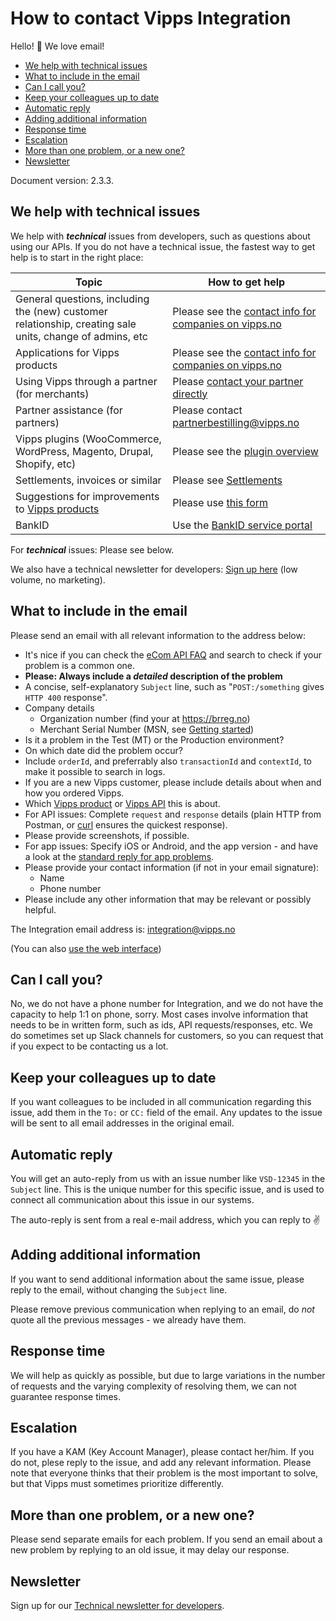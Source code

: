 # How to contact Vipps Integration

Hello! 👋 We love email!

- [We help with technical issues](#we-help-with-technical-issues)
- [What to include in the email](#what-to-include-in-the-email)
- [Can I call you?](#can-i-call-you)
- [Keep your colleagues up to date](#keep-your-colleagues-up-to-date)
- [Automatic reply](#automatic-reply)
- [Adding additional information](#adding-additional-information)
- [Response time](#response-time)
- [Escalation](#escalation)
- [More than one problem, or a new one?](#more-than-one-problem-or-a-new-one)
- [Newsletter](#newsletter)

Document version: 2.3.3.

## We help with technical issues

We help with _**technical**_ issues from developers, such as questions about using our APIs.
If you do not have a technical issue, the fastest way to get help is to start in the right place:

| Topic               | How to get help |
| ------------------- | --------------- |
| General questions, including the (new) customer relationship, creating sale units, change of admins, etc   | Please see the [contact info for companies on vipps.no](https://www.vipps.no/kontakt-oss/bedrift/) |
| Applications for Vipps products | Please see the [contact info for companies on vipps.no](https://www.vipps.no/kontakt-oss/bedrift/) |
| Using Vipps through a partner (for merchants) | Please [contact your partner directly](https://www.vipps.no/produkter-og-tjenester/bedrift/ta-betalt-paa-nett/ta-betalt-paa-nett/#kom-i-gang-med-vipps-pa-nett-category-3) |
| Partner assistance (for partners) | Please contact partnerbestilling@vipps.no  |
| Vipps plugins (WooCommerce, WordPress, Magento, Drupal, Shopify, etc)| Please see the [plugin overview](https://github.com/vippsas/vipps-plugins) |
| Settlements, invoices or similar | Please see [Settlements](https://github.com/vippsas/vipps-developers/tree/master/settlements) |
| Suggestions for improvements to [Vipps products](https://www.vipps.no/produkter-og-tjenester/bedrift/) | Please use [this form](https://www.vipps.no/kontakt-oss/bedrift/) |
| BankID | Use the [BankID service portal](https://servicedesk.bankidnorge.no/jira/servicedesk/customer/user/login?destination=portals) |

For _**technical**_ issues: Please see below.

We also have a technical newsletter for developers:
[Sign up here](https://github.com/vippsas/vipps-developers/tree/master/newsletters) (low volume, no marketing).

## What to include in the email

Please send an email with all relevant information to the address below:

* It's nice if you can check the
  [eCom API FAQ](https://github.com/vippsas/vipps-ecom-api/blob/master/vipps-ecom-api-faq.md)
  and search to check if your problem is a common one.
* **Please: Always include a _detailed_ description of the problem**
* A concise, self-explanatory `Subject` line, such as "`POST:/something` gives `HTTP 400` response".
* Company details
  - Organization number (find your at https://brreg.no)
  - Merchant Serial Number (MSN, see [Getting started](vipps-developer-portal-getting-started.md))
* Is it a problem in the Test (MT) or the Production environment?
* On which date did the problem occur?
* Include `orderId`, and preferrably also `transactionId` and `contextId`, to make it possible to search in logs.
* If you are a new Vipps customer, please include details about when and how you ordered Vipps.
* Which [Vipps product](https://www.vipps.no/produkter-og-tjenester/bedrift/) or [Vipps API](https://github.com/vippsas) this is about.
* For API issues: Complete `request` and `response` details (plain HTTP from Postman, or [curl](https://curl.haxx.se) ensures the quickest response).
* Please provide screenshots, if possible.
* For app issues: Specify iOS or Android, and the app version - and have a look at the
  [standard reply for app problems](https://github.com/vippsas/vipps-developers/blob/master/housekeeping/response-app-error-en.txt).
* Please provide your contact information (if not in your email signature):
  - Name
  - Phone number
* Please include any other information that may be relevant or possibly helpful.

The Integration email address is: integration@vipps.no

(You can also [use the web interface](https://vippsas.atlassian.net/servicedesk/customer/portal/2))

## Can I call you?

No, we do not have a phone number for Integration, and we do not have the capacity to
help 1:1 on phone, sorry. Most cases involve information that needs to be in written form,
such as ids, API requests/responses, etc. We do sometimes set up Slack channels for
customers, so you can request that if you expect to be contacting us a lot.

## Keep your colleagues up to date

If you want colleagues to be included in all communication regarding this issue,
add them in the `To:` or `CC:` field of the email. Any updates to the issue will be
sent to all email addresses in the original email.

## Automatic reply

You will get an auto-reply from us with an issue number like `VSD-12345` in the `Subject` line.
This is the unique number for this specific issue, and is used to connect all communication
about this issue in our systems.

The auto-reply is sent from a real e-mail address, which you can reply to ✌️

## Adding additional information

If you want to send additional information about the same issue,
please reply to the email, without changing the `Subject` line.

Please remove previous communication when replying to an email, do _not_ quote
all the previous messages - we already have them.

## Response time

We will help as quickly as possible, but due to large variations in the number
of requests and the varying complexity of resolving them, we can not guarantee response times.

## Escalation

If you have a KAM (Key Account Manager), please contact her/him.
If you do not, plese reply to the issue, and add any relevant information.
Please note that everyone thinks that their problem is the most important to solve,
but that Vipps must sometimes prioritize differently.

## More than one problem, or a new one?

Please send separate emails for each problem. If you send an email about a
new problem by replying to an old issue, it may delay our response.

## Newsletter

Sign up for our [Technical newsletter for developers](https://github.com/vippsas/vipps-developers/tree/master/newsletters).
